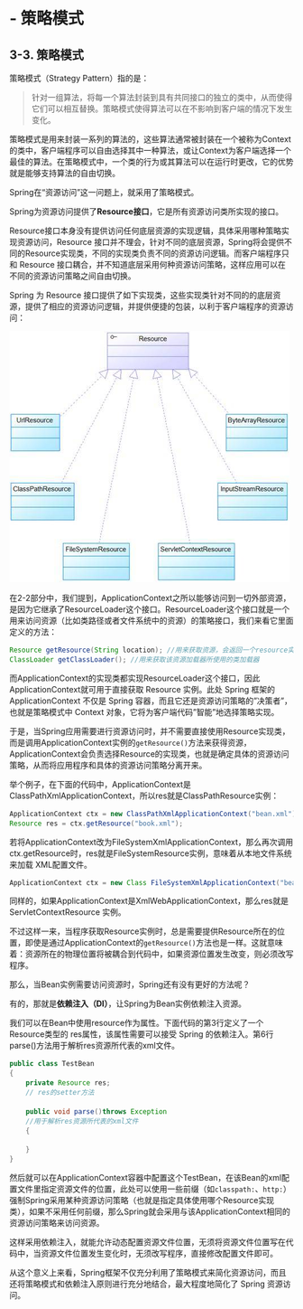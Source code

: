 # - 策略模式

## 3-3. 策略模式

策略模式（Strategy Pattern）指的是：

> 针对一组算法，将每一个算法封装到具有共同接口的独立的类中，从而使得它们可以相互替换。策略模式使得算法可以在不影响到客户端的情况下发生变化。

策略模式是用来封装一系列的算法的，这些算法通常被封装在一个被称为Context的类中，客户端程序可以自由选择其中一种算法，或让Context为客户端选择一个最佳的算法。在策略模式中，一个类的行为或其算法可以在运行时更改，它的优势就是能够支持算法的自由切换。

Spring在“资源访问”这一问题上，就采用了策略模式。

Spring为资源访问提供了**Resource接口**，它是所有资源访问类所实现的接口。

Resource接口本身没有提供访问任何底层资源的实现逻辑，具体采用哪种策略实现资源访问，Resource 接口并不理会，针对不同的底层资源，Spring将会提供不同的Resource实现类，不同的实现类负责不同的资源访问逻辑。而客户端程序只和 Resource 接口耦合，并不知道底层采用何种资源访问策略，这样应用可以在不同的资源访问策略之间自由切换。

Spring 为 Resource 接口提供了如下实现类，这些实现类针对不同的的底层资源，提供了相应的资源访问逻辑，并提供便捷的包装，以利于客户端程序的资源访问：

![resource&#x7C7B;&#x56FE;&#xFF0C;&#x6765;&#x81EA;&#x7F51;&#x7EDC;](../.gitbook/assets/resource-lei-tu-.jpg)

在2-2部分中，我们提到，ApplicationContext之所以能够访问到一切外部资源，是因为它继承了ResourceLoader这个接口。ResourceLoader这个接口就是一个用来访问资源（比如类路径或者文件系统中的资源）的策略接口，我们来看它里面定义的方法：

```java
Resource getResource(String location); //用来获取资源，会返回一个resource实例
ClassLoader getClassLoader(); //用来获取该资源加载器所使用的类加载器
```

而ApplicationContext的实现类都实现ResourceLoader这个接口，因此 ApplicationContext就可用于直接获取 Resource 实例。此处 Spring 框架的 ApplicationContext 不仅是 Spring 容器，而且它还是资源访问策略的”决策者”，也就是策略模式中 Context 对象，它将为客户端代码”智能”地选择策略实现。

于是，当Spring应用需要进行资源访问时，并不需要直接使用Resource实现类，而是调用ApplicationContext实例的`getResource()`方法来获得资源，ApplicationContext会负责选择Resource的实现类，也就是确定具体的资源访问策略，从而将应用程序和具体的资源访问策略分离开来。 

举个例子，在下面的代码中，ApplicationContext是 ClassPathXmlApplicationContext，所以res就是ClassPathResource实例：

```java
ApplicationContext ctx = new ClassPathXmlApplicationContext("bean.xml");
Resource res = ctx.getResource("book.xml");
```

若将ApplicationContext改为FileSystemXmlApplicationContext，那么再次调用ctx.getResource时，res就是FileSystemResource实例，意味着从本地文件系统来加载 XML配置文件。

```java
ApplicationContext ctx = new Class FileSystemXmlApplicationContext("bean.xml");
```

同样的，如果ApplicationContext是XmlWebApplicationContext，那么res就是ServletContextResource 实例。

不过这样一来，当程序获取Resource实例时，总是需要提供Resource所在的位置，即使是通过ApplicationContext的`getResource()`方法也是一样。这就意味着：资源所在的物理位置将被耦合到代码中，如果资源位置发生改变，则必须改写程序。

那么，当Bean实例需要访问资源时，Spring还有没有更好的方法呢？

有的，那就是**依赖注入（DI）**，让Spring为Bean实例依赖注入资源。

我们可以在Bean中使用resource作为属性。下面代码的第3行定义了一个Resource类型的 res属性，该属性需要可以接受 Spring 的依赖注入。第6行parse\(\)方法用于解析res资源所代表的xml文件。

```java
public class TestBean
{
    private Resource res;
    // res的setter方法

    public void parse()throws Exception
    //用于解析res资源所代表的xml文件
    {
 
    }
}
```

然后就可以在ApplicationContext容器中配置这个TestBean，在该Bean的xml配置文件里指定资源文件的位置，此处可以使用一些前缀（如`classpath:`、`http:`）强制Spring采用某种资源访问策略（也就是指定具体使用哪个Resource实现类），如果不采用任何前缀，那么Spring就会采用与该ApplicationContext相同的资源访问策略来访问资源。

这样采用依赖注入，就能允许动态配置资源文件位置，无须将资源文件位置写在代码中，当资源文件位置发生变化时，无须改写程序，直接修改配置文件即可。

从这个意义上来看，Spring框架不仅充分利用了策略模式来简化资源访问，而且还将策略模式和依赖注入原则进行充分地结合，最大程度地简化了 Spring 资源访问。

